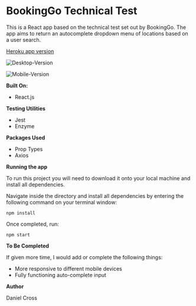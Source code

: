 # BookingGo Technical Test

This is a React app based on the technical test set out by BookingGo.
The app aims to return an autocomplete dropdown menu of locations based on a user search.

[Heroku app version](https://booking-go.herokuapp.com/ 'Heroku App Version')

![Desktop-Version](https://i.imgur.com/UnGfg2L.png)

![Mobile-Version](https://i.imgur.com/Q72yd94.png)

**Built On:**

- React.js

**Testing Utilities**

- Jest
- Enzyme

**Packages Used**

- Prop Types
- Axios

**Running the app**

To run this project you will need to download it onto your local machine and install all dependencies.

Navigate inside the directory and install all dependencies by entering the following command on your terminal window:

`npm install`

Once completed, run:

`npm start`

**To Be Completed**

If given more time, I would add or complete the following things:

- More responsive to different mobile devices
- Fully functioning auto-complete input

**Author**

Daniel Cross
